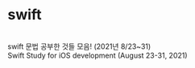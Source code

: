 # swift
<br>
swift 문법 공부한 것들 모음! (2021년 8/23~31)
<br>
Swift Study for iOS development (August 23-31, 2021)
